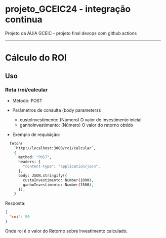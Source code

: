 # projeto_GCEIC24 - integração continua

Projeto da AUlA GCEIC - projeto final devops com github actions

---

# Cálculo do ROI

## Uso

### Rota /roi/calcular

- Método: POST
- Parâmetros de consulta (body parameters):

  - custoInvestimento: (Número) O valor do investimento inicial
  - ganhoInvestimento: (Número) O valor do retorno obtido

- Exemplo de requisição:

```bash
  fetch(
    `http://localhost:3000/roi/calcular`,
    {
      method: "POST",
      headers: {
        "content-type": "application/json",
      },
      body: JSON.stringify({
        custoInvestimento: Number(1000),
        ganhoInvestimento: Number(1500),
      }),
    }
```

Resposta:

```json
{
  "roi": 50
}
```

Onde roi é o valor do Retorno sobre Investimento calculado.
